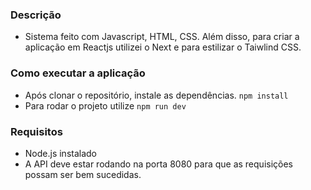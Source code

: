 ### Descrição
- Sistema feito com Javascript, HTML, CSS. Além disso, para criar a aplicação em Reactjs utilizei o Next e para estilizar o Taiwlind CSS.

### Como executar a aplicação
- Após clonar o repositório, instale as dependências.
`npm install`
- Para rodar o projeto utilize
`npm run dev`

### Requisitos
- Node.js instalado
- A API deve estar rodando na porta 8080 para que as requisições possam ser bem sucedidas.